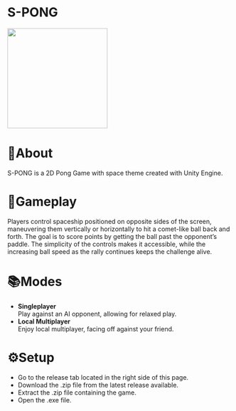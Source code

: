 # **S-PONG**
<img src="https://github.com/wahyuwerayana/S-PONG/assets/115724777/2d7d8995-1cf6-4ea0-944f-9b02478d0b53" height="225px">

# 📄About
S-PONG is a 2D Pong Game with space theme created with Unity Engine.

# 🎯Gameplay
Players control spaceship positioned on opposite sides of the screen, maneuvering them vertically or horizontally to hit a comet-like ball back and forth. The goal is to score points by getting the ball past the opponent’s paddle. The simplicity of the controls makes it accessible, while the increasing ball speed as the rally continues keeps the challenge alive.

# 📚Modes
- **Singleplayer** <br>
  Play against an AI opponent, allowing for relaxed play.
- **Local Multiplayer** <br>
  Enjoy local multiplayer, facing off against your friend.

# ⚙️Setup
- Go to the release tab located in the right side of this page.
- Download the .zip file from the latest release available.
- Extract the .zip file containing the game.
- Open the .exe file.
